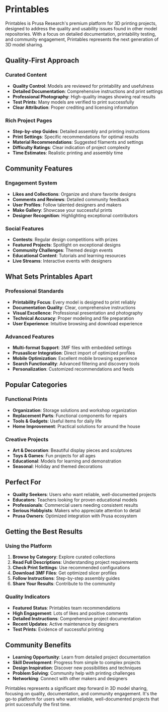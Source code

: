# Printables

Printables is Prusa Research's premium platform for 3D printing projects, designed to address the quality and usability issues found in other model repositories. With a focus on detailed documentation, printability testing, and community engagement, Printables represents the next generation of 3D model sharing.

## Quality-First Approach

### Curated Content
- **Quality Control**: Models are reviewed for printability and usefulness
- **Detailed Documentation**: Comprehensive instructions and print settings
- **Professional Photography**: High-quality images showing real results
- **Test Prints**: Many models are verified to print successfully
- **Clear Attribution**: Proper crediting and licensing information

### Rich Project Pages
- **Step-by-step Guides**: Detailed assembly and printing instructions
- **Print Settings**: Specific recommendations for optimal results
- **Material Recommendations**: Suggested filaments and settings
- **Difficulty Ratings**: Clear indication of project complexity
- **Time Estimates**: Realistic printing and assembly time

## Community Features

### Engagement System
- **Likes and Collections**: Organize and share favorite designs
- **Comments and Reviews**: Detailed community feedback
- **User Profiles**: Follow talented designers and makers
- **Make Gallery**: Showcase your successful prints
- **Designer Recognition**: Highlighting exceptional contributors

### Social Features
- **Contests**: Regular design competitions with prizes
- **Featured Projects**: Spotlight on exceptional designs
- **Community Challenges**: Themed design events
- **Educational Content**: Tutorials and learning resources
- **Live Streams**: Interactive events with designers

## What Sets Printables Apart

### Professional Standards
- **Printability Focus**: Every model is designed to print reliably
- **Documentation Quality**: Clear, comprehensive instructions
- **Visual Excellence**: Professional presentation and photography
- **Technical Accuracy**: Proper modeling and file preparation
- **User Experience**: Intuitive browsing and download experience

### Advanced Features
- **Multi-format Support**: 3MF files with embedded settings
- **Prusaslicer Integration**: Direct import of optimized profiles
- **Mobile Optimization**: Excellent mobile browsing experience
- **Search Functionality**: Advanced filtering and discovery tools
- **Personalization**: Customized recommendations and feeds

## Popular Categories

### Functional Prints
- **Organization**: Storage solutions and workshop organization
- **Replacement Parts**: Functional components for repairs
- **Tools & Gadgets**: Useful items for daily life
- **Home Improvement**: Practical solutions for around the house

### Creative Projects
- **Art & Decoration**: Beautiful display pieces and sculptures
- **Toys & Games**: Fun projects for all ages
- **Educational**: Models for learning and demonstration
- **Seasonal**: Holiday and themed decorations

## Perfect For

- **Quality Seekers**: Users who want reliable, well-documented projects
- **Educators**: Teachers looking for proven educational models
- **Professionals**: Commercial users needing consistent results
- **Serious Hobbyists**: Makers who appreciate attention to detail
- **Prusa Owners**: Optimized integration with Prusa ecosystem

## Getting the Best Results

### Using the Platform
1. **Browse by Category**: Explore curated collections
2. **Read Full Descriptions**: Understanding project requirements
3. **Check Print Settings**: Use recommended configurations
4. **Download 3MF Files**: Get optimized slicer profiles
5. **Follow Instructions**: Step-by-step assembly guides
6. **Share Your Results**: Contribute to the community

### Quality Indicators
- **Featured Status**: Printables team recommendations
- **High Engagement**: Lots of likes and positive comments
- **Detailed Instructions**: Comprehensive project documentation
- **Recent Updates**: Active maintenance by designers
- **Test Prints**: Evidence of successful printing

## Community Benefits

- **Learning Opportunity**: Learn from detailed project documentation
- **Skill Development**: Progress from simple to complex projects
- **Design Inspiration**: Discover new possibilities and techniques
- **Problem Solving**: Community help with printing challenges
- **Networking**: Connect with other makers and designers

Printables represents a significant step forward in 3D model sharing, focusing on quality, documentation, and community engagement. It's the go-to platform for users who want reliable, well-documented projects that print successfully the first time.
